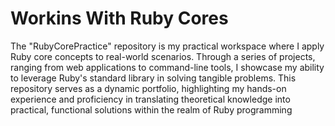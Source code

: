 # Workins With Ruby Cores 

The "RubyCorePractice" repository is my practical workspace where I apply Ruby core concepts to real-world scenarios. Through a series of projects, ranging from web applications to command-line tools, I showcase my ability to leverage Ruby's standard library in solving tangible problems. This repository serves as a dynamic portfolio, highlighting my hands-on experience and proficiency in translating theoretical knowledge into practical, functional solutions within the realm of Ruby programming